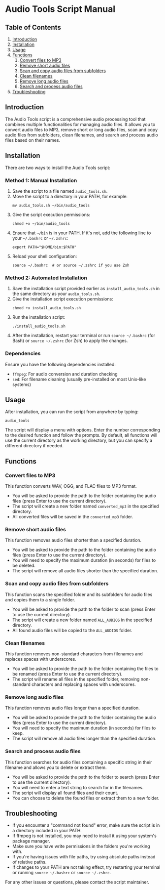 # Audio Tools Script Manual

## Table of Contents
1. [Introduction](#introduction)
2. [Installation](#installation)
3. [Usage](#usage)
4. [Functions](#functions)
   1. [Convert files to MP3](#convert-files-to-mp3)
   2. [Remove short audio files](#remove-short-audio-files)
   3. [Scan and copy audio files from subfolders](#scan-and-copy-audio-files-from-subfolders)
   4. [Clean filenames](#clean-filenames)
   5. [Remove long audio files](#remove-long-audio-files)
   6. [Search and process audio files](#search-and-process-audio-files)
5. [Troubleshooting](#troubleshooting)

## Introduction

The Audio Tools script is a comprehensive audio processing tool that combines multiple functionalities for managing audio files. It allows you to convert audio files to MP3, remove short or long audio files, scan and copy audio files from subfolders, clean filenames, and search and process audio files based on their names.

## Installation

There are two ways to install the Audio Tools script:

### Method 1: Manual Installation

1. Save the script to a file named `audio_tools.sh`.
2. Move the script to a directory in your PATH, for example:
   ```
   mv audio_tools.sh ~/bin/audio_tools
   ```
3. Give the script execution permissions:
   ```
   chmod +x ~/bin/audio_tools
   ```
4. Ensure that `~/bin` is in your PATH. If it's not, add the following line to your `~/.bashrc` or `~/.zshrc`:
   ```
   export PATH="$HOME/bin:$PATH"
   ```
5. Reload your shell configuration:
   ```
   source ~/.bashrc  # or source ~/.zshrc if you use Zsh
   ```

### Method 2: Automated Installation

1. Save the installation script provided earlier as `install_audio_tools.sh` in the same directory as your `audio_tools.sh`.
2. Give the installation script execution permissions:
   ```
   chmod +x install_audio_tools.sh
   ```
3. Run the installation script:
   ```
   ./install_audio_tools.sh
   ```
4. After the installation, restart your terminal or run `source ~/.bashrc` (for Bash) or `source ~/.zshrc` (for Zsh) to apply the changes.

### Dependencies

Ensure you have the following dependencies installed:
- `ffmpeg`: For audio conversion and duration checking
- `sed`: For filename cleaning (usually pre-installed on most Unix-like systems)

## Usage

After installation, you can run the script from anywhere by typing:

```
audio_tools
```

The script will display a menu with options. Enter the number corresponding to the desired function and follow the prompts. By default, all functions will use the current directory as the working directory, but you can specify a different directory if needed.

## Functions

### Convert files to MP3

This function converts WAV, OGG, and FLAC files to MP3 format.

- You will be asked to provide the path to the folder containing the audio files (press Enter to use the current directory).
- The script will create a new folder named `converted_mp3` in the specified directory.
- All converted files will be saved in the `converted_mp3` folder.

### Remove short audio files

This function removes audio files shorter than a specified duration.

- You will be asked to provide the path to the folder containing the audio files (press Enter to use the current directory).
- You will need to specify the maximum duration (in seconds) for files to be deleted.
- The script will remove all audio files shorter than the specified duration.

### Scan and copy audio files from subfolders

This function scans the specified folder and its subfolders for audio files and copies them to a single folder.

- You will be asked to provide the path to the folder to scan (press Enter to use the current directory).
- The script will create a new folder named `ALL_AUDIOS` in the specified directory.
- All found audio files will be copied to the `ALL_AUDIOS` folder.

### Clean filenames

This function removes non-standard characters from filenames and replaces spaces with underscores.

- You will be asked to provide the path to the folder containing the files to be renamed (press Enter to use the current directory).
- The script will rename all files in the specified folder, removing non-standard characters and replacing spaces with underscores.

### Remove long audio files

This function removes audio files longer than a specified duration.

- You will be asked to provide the path to the folder containing the audio files (press Enter to use the current directory).
- You will need to specify the maximum duration (in seconds) for files to keep.
- The script will remove all audio files longer than the specified duration.

### Search and process audio files

This function searches for audio files containing a specific string in their filename and allows you to delete or extract them.

- You will be asked to provide the path to the folder to search (press Enter to use the current directory).
- You will need to enter a text string to search for in the filenames.
- The script will display all found files and their count.
- You can choose to delete the found files or extract them to a new folder.

## Troubleshooting

- If you encounter a "command not found" error, make sure the script is in a directory included in your PATH.
- If ffmpeg is not installed, you may need to install it using your system's package manager.
- Make sure you have write permissions in the folders you're working with.
- If you're having issues with file paths, try using absolute paths instead of relative paths.
- If changes to your PATH are not taking effect, try restarting your terminal or running `source ~/.bashrc` or `source ~/.zshrc`.

For any other issues or questions, please contact the script maintainer.
